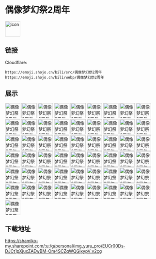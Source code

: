 # 偶像梦幻祭2周年
<img src="https://emoji.shojo.cn/bili/src/偶像梦幻祭2周年/icon.png" width="50" height="50" alt="icon">

## 链接
Cloudflare:
```
https://emoji.shojo.cn/bili/src/偶像梦幻祭2周年
https://emoji.shojo.cn/bili/webp/偶像梦幻祭2周年
```
## 展示
<img src="https://emoji.shojo.cn/bili/src/偶像梦幻祭2周年/偶像梦幻祭2周年-No.png" width="50" height="50" alt="偶像梦幻祭2周年-No">
<img src="https://emoji.shojo.cn/bili/src/偶像梦幻祭2周年/偶像梦幻祭2周年-OK.png" width="50" height="50" alt="偶像梦幻祭2周年-OK">
<img src="https://emoji.shojo.cn/bili/src/偶像梦幻祭2周年/偶像梦幻祭2周年-wink.png" width="50" height="50" alt="偶像梦幻祭2周年-wink">
<img src="https://emoji.shojo.cn/bili/src/偶像梦幻祭2周年/偶像梦幻祭2周年-阿妹胫骨.png" width="50" height="50" alt="偶像梦幻祭2周年-阿妹胫骨">
<img src="https://emoji.shojo.cn/bili/src/偶像梦幻祭2周年/偶像梦幻祭2周年-阿这.png" width="50" height="50" alt="偶像梦幻祭2周年-阿这">
<img src="https://emoji.shojo.cn/bili/src/偶像梦幻祭2周年/偶像梦幻祭2周年-爱你.png" width="50" height="50" alt="偶像梦幻祭2周年-爱你">
<img src="https://emoji.shojo.cn/bili/src/偶像梦幻祭2周年/偶像梦幻祭2周年-别烦我.png" width="50" height="50" alt="偶像梦幻祭2周年-别烦我">
<img src="https://emoji.shojo.cn/bili/src/偶像梦幻祭2周年/偶像梦幻祭2周年-不好意思.png" width="50" height="50" alt="偶像梦幻祭2周年-不好意思">
<img src="https://emoji.shojo.cn/bili/src/偶像梦幻祭2周年/偶像梦幻祭2周年-认真学习.png" width="50" height="50" alt="偶像梦幻祭2周年-认真学习">
<img src="https://emoji.shojo.cn/bili/src/偶像梦幻祭2周年/偶像梦幻祭2周年-沉默.png" width="50" height="50" alt="偶像梦幻祭2周年-沉默">
<img src="https://emoji.shojo.cn/bili/src/偶像梦幻祭2周年/偶像梦幻祭2周年-冲冲.png" width="50" height="50" alt="偶像梦幻祭2周年-冲冲">
<img src="https://emoji.shojo.cn/bili/src/偶像梦幻祭2周年/偶像梦幻祭2周年-打招呼.png" width="50" height="50" alt="偶像梦幻祭2周年-打招呼">
<img src="https://emoji.shojo.cn/bili/src/偶像梦幻祭2周年/偶像梦幻祭2周年-大吉大利.png" width="50" height="50" alt="偶像梦幻祭2周年-大吉大利">
<img src="https://emoji.shojo.cn/bili/src/偶像梦幻祭2周年/偶像梦幻祭2周年-得意.png" width="50" height="50" alt="偶像梦幻祭2周年-得意">
<img src="https://emoji.shojo.cn/bili/src/偶像梦幻祭2周年/偶像梦幻祭2周年-点赞.png" width="50" height="50" alt="偶像梦幻祭2周年-点赞">
<img src="https://emoji.shojo.cn/bili/src/偶像梦幻祭2周年/偶像梦幻祭2周年-动脑筋.png" width="50" height="50" alt="偶像梦幻祭2周年-动脑筋">
<img src="https://emoji.shojo.cn/bili/src/偶像梦幻祭2周年/偶像梦幻祭2周年-度假.png" width="50" height="50" alt="偶像梦幻祭2周年-度假">
<img src="https://emoji.shojo.cn/bili/src/偶像梦幻祭2周年/偶像梦幻祭2周年-额咦.png" width="50" height="50" alt="偶像梦幻祭2周年-额咦">
<img src="https://emoji.shojo.cn/bili/src/偶像梦幻祭2周年/偶像梦幻祭2周年-搞不懂.png" width="50" height="50" alt="偶像梦幻祭2周年-搞不懂">
<img src="https://emoji.shojo.cn/bili/src/偶像梦幻祭2周年/偶像梦幻祭2周年-搞钱.png" width="50" height="50" alt="偶像梦幻祭2周年-搞钱">
<img src="https://emoji.shojo.cn/bili/src/偶像梦幻祭2周年/偶像梦幻祭2周年-害羞.png" width="50" height="50" alt="偶像梦幻祭2周年-害羞">
<img src="https://emoji.shojo.cn/bili/src/偶像梦幻祭2周年/偶像梦幻祭2周年-好累.png" width="50" height="50" alt="偶像梦幻祭2周年-好累">
<img src="https://emoji.shojo.cn/bili/src/偶像梦幻祭2周年/偶像梦幻祭2周年-好喜欢.png" width="50" height="50" alt="偶像梦幻祭2周年-好喜欢">
<img src="https://emoji.shojo.cn/bili/src/偶像梦幻祭2周年/偶像梦幻祭2周年-加油运动.png" width="50" height="50" alt="偶像梦幻祭2周年-加油运动">
<img src="https://emoji.shojo.cn/bili/src/偶像梦幻祭2周年/偶像梦幻祭2周年-检查.png" width="50" height="50" alt="偶像梦幻祭2周年-检查">
<img src="https://emoji.shojo.cn/bili/src/偶像梦幻祭2周年/偶像梦幻祭2周年-骄傲.png" width="50" height="50" alt="偶像梦幻祭2周年-骄傲">
<img src="https://emoji.shojo.cn/bili/src/偶像梦幻祭2周年/偶像梦幻祭2周年-警惕.png" width="50" height="50" alt="偶像梦幻祭2周年-警惕">
<img src="https://emoji.shojo.cn/bili/src/偶像梦幻祭2周年/偶像梦幻祭2周年-啾咪.png" width="50" height="50" alt="偶像梦幻祭2周年-啾咪">
<img src="https://emoji.shojo.cn/bili/src/偶像梦幻祭2周年/偶像梦幻祭2周年-开饭.png" width="50" height="50" alt="偶像梦幻祭2周年-开饭">
<img src="https://emoji.shojo.cn/bili/src/偶像梦幻祭2周年/偶像梦幻祭2周年-看我的.png" width="50" height="50" alt="偶像梦幻祭2周年-看我的">
<img src="https://emoji.shojo.cn/bili/src/偶像梦幻祭2周年/偶像梦幻祭2周年-酷.png" width="50" height="50" alt="偶像梦幻祭2周年-酷">
<img src="https://emoji.shojo.cn/bili/src/偶像梦幻祭2周年/偶像梦幻祭2周年-快跑.png" width="50" height="50" alt="偶像梦幻祭2周年-快跑">
<img src="https://emoji.shojo.cn/bili/src/偶像梦幻祭2周年/偶像梦幻祭2周年-来呀.png" width="50" height="50" alt="偶像梦幻祭2周年-来呀">
<img src="https://emoji.shojo.cn/bili/src/偶像梦幻祭2周年/偶像梦幻祭2周年-美滋滋.png" width="50" height="50" alt="偶像梦幻祭2周年-美滋滋">
<img src="https://emoji.shojo.cn/bili/src/偶像梦幻祭2周年/偶像梦幻祭2周年-魅力时刻.png" width="50" height="50" alt="偶像梦幻祭2周年-魅力时刻">
<img src="https://emoji.shojo.cn/bili/src/偶像梦幻祭2周年/偶像梦幻祭2周年-趴趴.png" width="50" height="50" alt="偶像梦幻祭2周年-趴趴">
<img src="https://emoji.shojo.cn/bili/src/偶像梦幻祭2周年/偶像梦幻祭2周年-伸懒腰.png" width="50" height="50" alt="偶像梦幻祭2周年-伸懒腰">
<img src="https://emoji.shojo.cn/bili/src/偶像梦幻祭2周年/偶像梦幻祭2周年-什么.png" width="50" height="50" alt="偶像梦幻祭2周年-什么">
<img src="https://emoji.shojo.cn/bili/src/偶像梦幻祭2周年/偶像梦幻祭2周年-收到.png" width="50" height="50" alt="偶像梦幻祭2周年-收到">
<img src="https://emoji.shojo.cn/bili/src/偶像梦幻祭2周年/偶像梦幻祭2周年-睡不着.png" width="50" height="50" alt="偶像梦幻祭2周年-睡不着">
<img src="https://emoji.shojo.cn/bili/src/偶像梦幻祭2周年/偶像梦幻祭2周年-叹气.png" width="50" height="50" alt="偶像梦幻祭2周年-叹气">
<img src="https://emoji.shojo.cn/bili/src/偶像梦幻祭2周年/偶像梦幻祭2周年-头疼.png" width="50" height="50" alt="偶像梦幻祭2周年-头疼">
<img src="https://emoji.shojo.cn/bili/src/偶像梦幻祭2周年/偶像梦幻祭2周年-哇哦.png" width="50" height="50" alt="偶像梦幻祭2周年-哇哦">
<img src="https://emoji.shojo.cn/bili/src/偶像梦幻祭2周年/偶像梦幻祭2周年-晚安.png" width="50" height="50" alt="偶像梦幻祭2周年-晚安">
<img src="https://emoji.shojo.cn/bili/src/偶像梦幻祭2周年/偶像梦幻祭2周年-委屈.png" width="50" height="50" alt="偶像梦幻祭2周年-委屈">
<img src="https://emoji.shojo.cn/bili/src/偶像梦幻祭2周年/偶像梦幻祭2周年-无所谓.png" width="50" height="50" alt="偶像梦幻祭2周年-无所谓">
<img src="https://emoji.shojo.cn/bili/src/偶像梦幻祭2周年/偶像梦幻祭2周年-洗澡.png" width="50" height="50" alt="偶像梦幻祭2周年-洗澡">
<img src="https://emoji.shojo.cn/bili/src/偶像梦幻祭2周年/偶像梦幻祭2周年-想吃.png" width="50" height="50" alt="偶像梦幻祭2周年-想吃">
<img src="https://emoji.shojo.cn/bili/src/偶像梦幻祭2周年/偶像梦幻祭2周年-笑眯眯.png" width="50" height="50" alt="偶像梦幻祭2周年-笑眯眯">
<img src="https://emoji.shojo.cn/bili/src/偶像梦幻祭2周年/偶像梦幻祭2周年-研究.png" width="50" height="50" alt="偶像梦幻祭2周年-研究">
<img src="https://emoji.shojo.cn/bili/src/偶像梦幻祭2周年/偶像梦幻祭2周年-疑问.png" width="50" height="50" alt="偶像梦幻祭2周年-疑问">
<img src="https://emoji.shojo.cn/bili/src/偶像梦幻祭2周年/偶像梦幻祭2周年-哟嚯.png" width="50" height="50" alt="偶像梦幻祭2周年-哟嚯">
<img src="https://emoji.shojo.cn/bili/src/偶像梦幻祭2周年/偶像梦幻祭2周年-悠闲.png" width="50" height="50" alt="偶像梦幻祭2周年-悠闲">
<img src="https://emoji.shojo.cn/bili/src/偶像梦幻祭2周年/偶像梦幻祭2周年-着急.png" width="50" height="50" alt="偶像梦幻祭2周年-着急">
<img src="https://emoji.shojo.cn/bili/src/偶像梦幻祭2周年/偶像梦幻祭2周年-祝贺.png" width="50" height="50" alt="偶像梦幻祭2周年-祝贺">

## 下载地址

https://shamiko-my.sharepoint.com/:u:/g/personal/img_yuru_pro/EUCr00Ds-DJCt1pXjuxZAEwBM-Om4SCZqWQGjxypV_v2cg